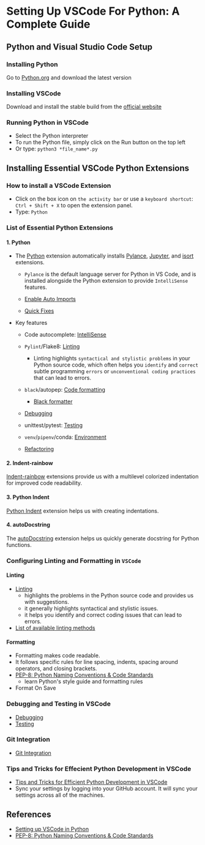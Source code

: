 # Setting Up VSCode For Python: A Complete Guide

## Python and Visual Studio Code Setup

### Installing Python
Go to [Python.org](https://www.python.org/downloads/) and download the latest version

### Installing VSCode
Download and install the stable build from the [official website](https://code.visualstudio.com/)

### Running Python in VSCode
- Select the Python interpreter
- To run the Python file, simply click on the Run button on the top left
- Or type: `python3 *file_name*.py`

## Installing Essential VSCode Python Extensions

### How to install a VSCode Extension
- Click on the box icon on `the activity bar` or use a `keyboard shortcut`: `Ctrl + Shift + X` to open the extension panel. 
- Type: `Python`

### List of Essential Python Extensions 

#### 1. Python
- The [Python](https://marketplace.visualstudio.com/items?itemName=ms-python.python) extension automatically installs [Pylance](https://marketplace.visualstudio.com/items?itemName=ms-python.vscode-pylance), [Jupyter](https://marketplace.visualstudio.com/items?itemName=ms-toolsai.jupyter), and [isort](https://marketplace.visualstudio.com/items?itemName=ms-python.isort) extensions.

    - `Pylance` is the default language server for Python in VS Code, and is installed alongside the Python extension to provide `IntelliSense` features.

    - [Enable Auto Imports](https://code.visualstudio.com/docs/python/editing#_enable-auto-imports)

    - [Quick Fixes](https://code.visualstudio.com/docs/python/editing#_quick-fixes)

- Key features
    - Code autocomplete: [IntelliSense](https://code.visualstudio.com/docs/python/editing#_autocomplete-and-intellisense)

    - `Pylint`/Flake8: [Linting](https://code.visualstudio.com/docs/python/linting)
        - Linting highlights `syntactical and stylistic problems` in your Python source code, which often helps you `identify` and `correct` subtle programming `errors` or `unconventional coding practices` that can lead to errors.
    
    - `black`/autopep: [Code formatting](https://code.visualstudio.com/docs/python/editing#_formatting)
        - [Black formatter](https://marketplace.visualstudio.com/items?itemName=ms-python.black-formatter)
    
    - [Debugging](https://code.visualstudio.com/docs/python/debugging)

    - unittest/pytest: [Testing](https://code.visualstudio.com/docs/python/unit-testing)

    - `venv`/`pipenv`/conda: [Environment](https://code.visualstudio.com/docs/python/environments)

    - [Refactoring](https://code.visualstudio.com/docs/python/editing#_refactoring)

#### 2. Indent-rainbow
[Indent-rainbow](https://marketplace.visualstudio.com/items?itemName=oderwat.indent-rainbow) extensions provide us with a multilevel colorized indentation for improved code readability.

#### 3. Python Indent
[Python Indent](https://marketplace.visualstudio.com/items?itemName=KevinRose.vsc-python-indent) extension helps us with creating indentations.

#### 4. autoDocstring
The [autoDocstring](https://marketplace.visualstudio.com/items?itemName=njpwerner.autodocstring) extension helps us quickly generate docstring for Python functions.

### Configuring Linting and Formatting in `VSCode`

#### Linting
- [Linting](https://code.visualstudio.com/docs/python/linting)
    - highlights the problems in the Python source code and provides us with suggestions.
    - it generally highlights syntactical and stylistic issues.
    - it helps you identify and correct coding issues that can lead to errors.
- [List of available linting methods](https://code.visualstudio.com/docs/python/linting#_specific-linters)

#### Formatting
- Formatting makes code readable. 
- It follows specific rules for line spacing, indents, spacing around operators, and closing brackets.
- [PEP-8: Python Naming Conventions & Code Standards](https://www.datacamp.com/tutorial/pep8-tutorial-python-code)
    - learn Python's style guide and formatting rules
- Format On Save

### Debugging and Testing in VSCode
- [Debugging](https://www.datacamp.com/tutorial/setting-up-vscode-python#debugging-thepy)
- [Testing](https://www.datacamp.com/tutorial/setting-up-vscode-python#testing-thepy)

### Git Integration
- [Git Integration](https://www.datacamp.com/tutorial/setting-up-vscode-python#git-integration-vscod)

### Tips and Tricks for Effecient Python Development in VSCode
- [Tips and Tricks for Efficient Python Development in VSCode](https://www.datacamp.com/tutorial/setting-up-vscode-python#tips-and-tricks-for-efficient-python-development-in-vscode-vscod)
- Sync your settings by logging into your GitHub account. It will sync your settings across all of the machines. 

## References
- [Setting up VSCode in Python](https://www.datacamp.com/tutorial/setting-up-vscode-python)
- [PEP-8: Python Naming Conventions & Code Standards](https://www.datacamp.com/tutorial/pep8-tutorial-python-code)